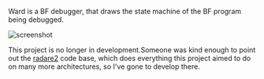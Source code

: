Ward is a BF debugger, that draws the state machine of the BF program being debugged.

![screenshot](http://i.imgur.com/PINcCUy.gif)

This project is no longer in development.Someone was kind enough to point out the [radare2](https://github.com/radare/radare2) code base, which does everything this project aimed to do on many more architectures, so I've gone to develop there.
